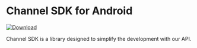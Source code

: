 # Channel SDK for Android

[ ![Download](https://api.bintray.com/packages/troy379/maven/ChatKit/images/download.svg) ](https://bintray.com/troy379/maven/ChatKit/_latestVersion)

 Channel SDK is a library designed to simplify the development with our API.
 
 
